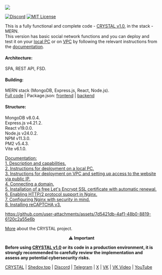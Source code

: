 [<img src="https://shedov.top/ru/wp-content/images/logo_crystal-v1.0_github_25.png">](https://shedov.top/description-and-capabilities-of-crystal-v1-0/)

[![Discord](https://img.shields.io/discord/1006372235172384849?style=for-the-badge&logo=5865F2&logoColor=black&labelColor=black&color=%23f3f3f3
)](https://discord.gg/ENB7RbxVZE)
[![MIT License](https://img.shields.io/badge/license-MIT-blue.svg?style=for-the-badge&logo=5865F2&logoColor=black&labelColor=black&color=%23f3f3f3)](https://github.com/CrystalSystems/crystal-v1.0/blob/main/LICENSE)


This is a fully functional and complete code - [CRYSTAL v1.0](https://shedov.top/description-and-capabilities-of-crystal-v1-0/), in the stack - MERN.<br/>
This version has basic social network functions and you can deploy and test it on your [local PC](https://shedov.top/instructions-for-deploying-crystal-v1-0-on-a-local-pc/) or on [VPC](https://shedov.top/instructions-for-deploying-crystal-v1-0-on-vpc-and-setting-up-access-to-the-site-via-public-ip/) by following the relevant instructions from the [documentation](https://shedov.top/documentation-crystal/).<br/>

#### Architecture:<br/>
SPA, REST API, FSD.

#### Building:<br/>
MERN stack (MongoDB, Express.js, React, Node.js).<br/>
[Full code](https://github.com/CrystalSystems/crystal-v1.0/) | Package.json: [frontend](https://github.com/CrystalSystems/crystal-v1.0/blob/main/frontend/package.json) | [backend](https://github.com/CrystalSystems/crystal-v1.0/blob/main/backend/package.json)<br/>

#### Structure:<br/>
MongoDB v8.0.4.<br/>
Express.js v4.21.2.<br/>
React v19.0.0.<br/>
Node.js v24.0.2.<br/>
NPM v11.3.0.<br/>
PM2 v5.4.3.<br/>
Vite v6.1.0.<br/>

[Documentation:](https://shedov.top/documentation-crystal/)<br/>
[1. Description and capabilities.](https://shedov.top/description-and-capabilities-of-crystal-v1-0/)<br/>
[2. Instructions for deployment on a local PC.](https://shedov.top/instructions-for-deploying-crystal-v1-0-on-a-local-pc/)<br/>
[3. Instructions for deployment on VPC and setting up access to the website via public IP.](https://shedov.top/instructions-for-deploying-crystal-v1-0-on-vpc-and-setting-up-access-to-the-website-via-public-ip/)<br/>
[4. Connecting a domain.](https://shedov.top/connecting-a-domain-to-the-crystal-v1-0-project/)<br/>
[5. Installation of a free Let's Encrypt SSL certificate with automatic renewal.](https://shedov.top/installation-of-a-free-lets-encrypt-ssl-certificate-with-automatic-renewal-for-the-domain-of-the-crystal-v1-0-project/)<br/>
[6. Enabling HTTP/2 protocol support in Nginx.](https://shedov.top/enabling-http-2-protocol-support-in-nginx-on-the-crystal-v1-0-project/)<br/>
[7. Configuring Nginx with security in mind.](https://shedov.top/configuring-nginx-server-with-security-in-mind-on-the-crystal-v1-0-project//)<br/>
[8. Installing reCAPTCHA v3.](https://shedov.top/installing-recaptcha-v3-on-the-crystal-v1-0-project/)<br/>


https://github.com/user-attachments/assets/7d5421db-4af1-48b0-8819-6120c2a55e6b

[More](https://shedov.top/about-the-crystal-project/) about the CRYSTAL project.<br/>

<p align="center">
  <strong>⚠️ Important</strong><br/>
</p>

**Before using [CRYSTAL v1.0](https://github.com/CrystalSystems/crystal-v1.0) or its code in a production environment, it is strongly recommended to carefully review the implementation and assess any potential cybersecurity risks.**<br/>

[CRYSTAL](https://crysty.ru/) | [Shedov.top](https://shedov.top/) | [Discord](https://discord.gg/ENB7RbxVZE) | [Telegram](https://t.me/ShedovChannel) | [X](https://x.com/AndrewShedov) | [VK](https://vk.com/shedovclub) | [VK Video](https://vkvideo.ru/@shedovclub) | [YouTube](https://www.youtube.com/@AndrewShedov)